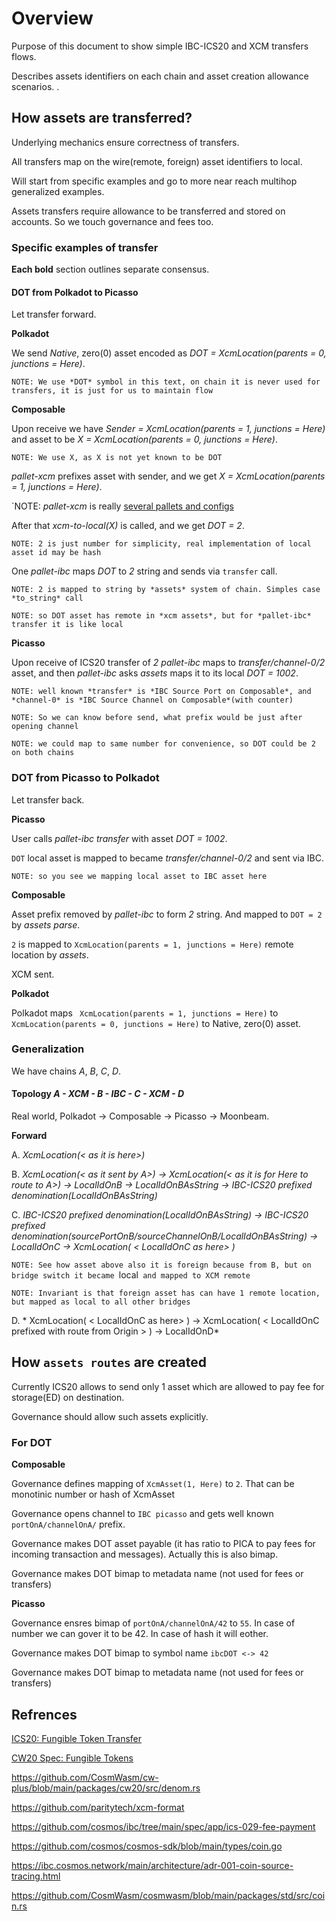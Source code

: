 # Overview

Purpose of this document to show simple IBC-ICS20 and XCM transfers flows.

Describes assets identifiers on each chain and asset creation allowance scenarios.
.
## How assets are transferred?

Underlying mechanics ensure correctness of transfers. 

All transfers map on the wire(remote, foreign) asset identifiers to local. 

Will start from specific examples and go to more near reach multihop generalized examples.

Assets transfers require allowance to be transferred and stored on accounts. 
So we touch governance and fees too.

### Specific examples of transfer

**Each bold** section outlines separate consensus.

#### DOT from Polkadot to Picasso

Let transfer forward.

**Polkadot**

We send *Native*, zero(0) asset encoded as *DOT = XcmLocation(parents = 0, junctions = Here)*.

`NOTE: We use *DOT* symbol in this text, on chain it is never used for transfers, it is just for us to maintain flow`

**Composable**

Upon receive we have *Sender = XcmLocation(parents = 1, junctions = Here)* and asset to be *X = XcmLocation(parents = 0, junctions = Here)*.

`NOTE: We use X, as X is not yet known to be DOT`

*pallet-xcm* prefixes asset with sender, and we get *X = XcmLocation(parents = 1, junctions = Here)*.

`NOTE: *pallet-xcm* is really [several pallets and configs](./xcmp/xcmp.runtime.dot)

After that *xcm-to-local(X)* is called, and we get *DOT = 2*.

`NOTE: 2 is just number for simplicity, real implementation of local asset id may be hash`

One *pallet-ibc* maps *DOT* to *2* string and sends via `transfer` call.

`NOTE: 2 is mapped to string by *assets* system of chain. Simples case *to_string* call`

`NOTE: so DOT asset has remote in *xcm assets*, but for *pallet-ibc* transfer it is like local`

**Picasso**

Upon receive of ICS20 transfer of *2*  *pallet-ibc* maps to *transfer/channel-0/2* asset, and then *pallet-ibc* asks *assets* maps it to its local *DOT = 1002*. 

`NOTE: well known *transfer* is *IBC Source Port on Composable*, and *channel-0* is *IBC Source Channel on Composable*(with counter)`

`NOTE: So we can know before send, what prefix would be just after opening channel` 

`NOTE: we could map to same number for convenience, so DOT could be 2 on both chains`

### DOT from Picasso to Polkadot

Let transfer back.

**Picasso**

User calls *pallet-ibc* *transfer* with asset *DOT = 1002*.

`DOT` local asset is mapped to became *transfer/channel-0/2* and sent via IBC.

`NOTE: so you see we mapping local asset to IBC asset here`

**Composable**

Asset prefix removed by *pallet-ibc* to form *2* string. And mapped to `DOT = 2` by *assets* *parse*.

`2` is mapped to `XcmLocation(parents = 1, junctions = Here)` remote location by *assets*.

XCM sent.

**Polkadot**

Polkadot maps ` XcmLocation(parents = 1, junctions = Here)` to ` XcmLocation(parents = 0, junctions = Here)` to Native, zero(0) asset.

### Generalization

We have chains *A*, *B*, *C*, *D*.

#### Topology *A - XCM - B - IBC - C - XCM - D*


Real world, Polkadot -> Composable -> Picasso -> Moonbeam.

**Forward**

A. *XcmLocation(< as it is here>)*

B. *XcmLocation(< as it sent by A>) -> XcmLocation(< as it is for Here to route to A>) -> LocalIdOnB -> LocalIdOnBAsString -> IBC-ICS20 prefixed denomination(LocalIdOnBAsString)*

C. *IBC-ICS20 prefixed denomination(LocalIdOnBAsString) -> IBC-ICS20 prefixed denomination(sourcePortOnB/sourceChannelOnB/LocalIdOnBAsString) -> LocalIdOnC -> XcmLocation( < LocalIdOnC as here> )*

`NOTE: See how asset above also it is foreign because from B, but on bridge switch it became `local` and mapped to XCM remote`

`NOTE: Invariant is that foreign asset has can have 1 remote location, but mapped as local to all other bridges`

D. * XcmLocation( < LocalIdOnC as here> ) -> XcmLocation( < LocalIdOnC prefixed with route from Origin > ) -> LocalIdOnD*


## How `assets routes` are created

Currently ICS20 allows to send only 1 asset which are allowed to pay fee for storage(ED) on destination.

Governance should allow such assets explicitly.

### For DOT

**Composable**

Governance defines mapping of `XcmAsset(1, Here)` to `2`. That can be monotinic number or hash of XcmAsset 

Governance opens channel to `IBC picasso` and gets well known `portOnA/channelOnA/` prefix.

Governance makes DOT asset payable (it has ratio to PICA to pay fees for incoming transaction and messages). Actually this is also bimap.

Governance makes DOT bimap to metadata name (not used for fees or transfers)

**Picasso**

Governance ensres bimap of `portOnA/channelOnA/42` to `55`. In case of number we can gover it to be 42. In case of hash it will eother.

Governance makes DOT bimap to symbol name `ibcDOT <-> 42`

Governance makes DOT bimap to metadata name (not used for fees or transfers)



## Refrences

[ICS20: Fungible Token Transfer](https://github.com/cosmos/ibc/tree/main/spec/app/ics-020-fungible-token-transfer)

[CW20 Spec: Fungible Tokens](https://github.com/CosmWasm/cw-plus/blob/main/packages/cw20/README.md)

https://github.com/CosmWasm/cw-plus/blob/main/packages/cw20/src/denom.rs

https://github.com/paritytech/xcm-format

https://github.com/cosmos/ibc/tree/main/spec/app/ics-029-fee-payment

https://github.com/cosmos/cosmos-sdk/blob/main/types/coin.go

https://ibc.cosmos.network/main/architecture/adr-001-coin-source-tracing.html

https://github.com/CosmWasm/cosmwasm/blob/main/packages/std/src/coin.rs